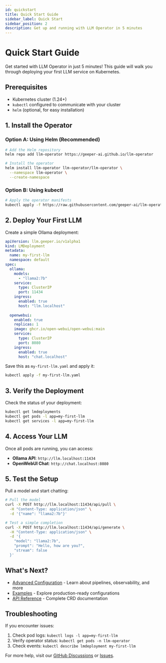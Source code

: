 ```yaml
---
id: quickstart
title: Quick Start Guide
sidebar_label: Quick Start
sidebar_position: 2
description: Get up and running with LLM Operator in 5 minutes
---
```


# Quick Start Guide

Get started with LLM Operator in just 5 minutes! This guide will walk you through deploying your first LLM service on Kubernetes.

## Prerequisites

- Kubernetes cluster (1.24+)
- `kubectl` configured to communicate with your cluster
- `helm` (optional, for easy installation)

## 1. Install the Operator

### Option A: Using Helm (Recommended)

```bash
# Add the Helm repository
helm repo add llm-operator https://geeper-ai.github.io/llm-operator

# Install the operator
helm install llm-operator llm-operator/llm-operator \
  --namespace llm-operator \
  --create-namespace
```

### Option B: Using kubectl

```bash
# Apply the operator manifests
kubectl apply -f https://raw.githubusercontent.com/geeper-ai/llm-operator/main/install.yaml
```

## 2. Deploy Your First LLM

Create a simple Ollama deployment:

```yaml
apiVersion: llm.geeper.io/v1alpha1
kind: LMDeployment
metadata:
  name: my-first-llm
  namespace: default
spec:
  ollama:
    models:
      - "llama2:7b"
    service:
      type: ClusterIP
      port: 11434
    ingress:
      enabled: true
      host: "llm.localhost"
  
  openwebui:
    enabled: true
    replicas: 1
    image: ghcr.io/open-webui/open-webui:main
    service:
      type: ClusterIP
      port: 8080
    ingress:
      enabled: true
      host: "chat.localhost"
```

Save this as `my-first-llm.yaml` and apply it:

```bash
kubectl apply -f my-first-llm.yaml
```

## 3. Verify the Deployment

Check the status of your deployment:

```bash
kubectl get lmdeployments
kubectl get pods -l app=my-first-llm
kubectl get services -l app=my-first-llm
```

## 4. Access Your LLM

Once all pods are running, you can access:

- **Ollama API**: `http://llm.localhost:11434`
- **OpenWebUI Chat**: `http://chat.localhost:8080`

## 5. Test the Setup

Pull a model and start chatting:

```bash
# Pull the model
curl -X POST http://llm.localhost:11434/api/pull \
  -H "Content-Type: application/json" \
  -d '{"name": "llama2:7b"}'

# Test a simple completion
curl -X POST http://llm.localhost:11434/api/generate \
  -H "Content-Type: application/json" \
  -d '{
    "model": "llama2:7b",
    "prompt": "Hello, how are you?",
    "stream": false
  }'
```

## What's Next?

- [Advanced Configuration](/docs/advanced/) - Learn about pipelines, observability, and more
- [Examples](https://github.com/geeper-ai/llm-operator/tree/main/examples) - Explore production-ready configurations
- [API Reference](/docs/crd-reference) - Complete CRD documentation

## Troubleshooting

If you encounter issues:

1. Check pod logs: `kubectl logs -l app=my-first-llm`
2. Verify operator status: `kubectl get pods -n llm-operator`
3. Check events: `kubectl describe lmdeployment my-first-llm`

For more help, visit our [GitHub Discussions](https://github.com/geeper-ai/llm-operator/discussions) or [Issues](https://github.com/geeper-ai/llm-operator/issues).


